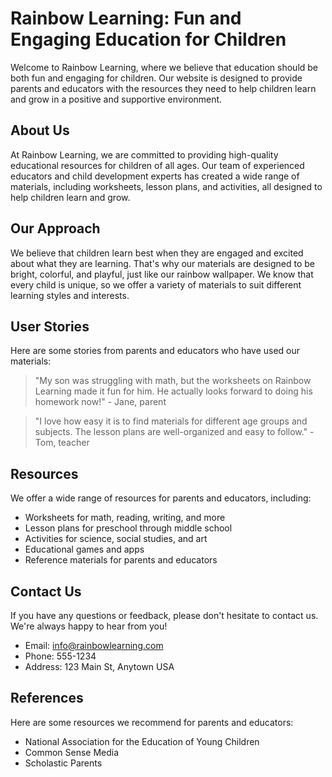 <!--
Write me content for website with wallpaper which alt text is:

"A bright and playful image of a rainbow for a children's or education website"

The name/title of the page should not be 1:1 copy of the alt text but rather a real content of the website which is using this wallpaper.

- Use markdown format 
- Start with the heading
- The content should look like a real website 
- Include real sections like references, contact, user stories, etc. use things relevant to the page purpose.
- Feel free to use structure like headings, bullets, numbering, blockquotes, paragraphs, horizontal lines, etc.
- You can use formatting like bold or _italic_
- You can include UTF-8 emojis
- Links should be only #hash anchors (and you can refer to the document itself)
- Do not include images
-->

<!--font:"Schoolbell"-->

# Rainbow Learning: Fun and Engaging Education for Children

Welcome to Rainbow Learning, where we believe that education should be both fun and engaging for children. Our website is designed to provide parents and educators with the resources they need to help children learn and grow in a positive and supportive environment.

## About Us

At Rainbow Learning, we are committed to providing high-quality educational resources for children of all ages. Our team of experienced educators and child development experts has created a wide range of materials, including worksheets, lesson plans, and activities, all designed to help children learn and grow.

## Our Approach

We believe that children learn best when they are engaged and excited about what they are learning. That's why our materials are designed to be bright, colorful, and playful, just like our rainbow wallpaper. We know that every child is unique, so we offer a variety of materials to suit different learning styles and interests.

## User Stories

Here are some stories from parents and educators who have used our materials:

> "My son was struggling with math, but the worksheets on Rainbow Learning made it fun for him. He actually looks forward to doing his homework now!" - Jane, parent

> "I love how easy it is to find materials for different age groups and subjects. The lesson plans are well-organized and easy to follow." - Tom, teacher

## Resources

We offer a wide range of resources for parents and educators, including:

- Worksheets for math, reading, writing, and more
- Lesson plans for preschool through middle school
- Activities for science, social studies, and art
- Educational games and apps
- Reference materials for parents and educators

## Contact Us

If you have any questions or feedback, please don't hesitate to contact us. We're always happy to hear from you!

- Email: info@rainbowlearning.com
- Phone: 555-1234
- Address: 123 Main St, Anytown USA

## References

Here are some resources we recommend for parents and educators:

- National Association for the Education of Young Children
- Common Sense Media
- Scholastic Parents
